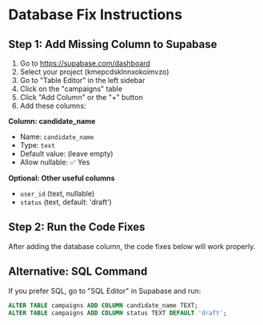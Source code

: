 # Database Fix Instructions

## Step 1: Add Missing Column to Supabase

1. Go to https://supabase.com/dashboard
2. Select your project (kmepcdsklnnxokoimvzo)
3. Go to "Table Editor" in the left sidebar
4. Click on the "campaigns" table
5. Click "Add Column" or the "+" button
6. Add these columns:

**Column: candidate_name**

- Name: `candidate_name`
- Type: `text`
- Default value: (leave empty)
- Allow nullable: ✅ Yes

**Optional: Other useful columns**

- `user_id` (text, nullable)
- `status` (text, default: 'draft')

## Step 2: Run the Code Fixes

After adding the database column, the code fixes below will work properly.

## Alternative: SQL Command

If you prefer SQL, go to "SQL Editor" in Supabase and run:

```sql
ALTER TABLE campaigns ADD COLUMN candidate_name TEXT;
ALTER TABLE campaigns ADD COLUMN status TEXT DEFAULT 'draft';
```
